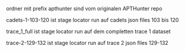 ordner mit prefix apthunter sind vom originalen APTHunter repo

cadets-1-103-120 ist stage locator run auf cadets json files 103 bis 120

trace_1_full ist stage locator run auf dem completten trace 1 dataset

trace-2-129-132 ist stage locator run auf trace 2 json files 129-132
